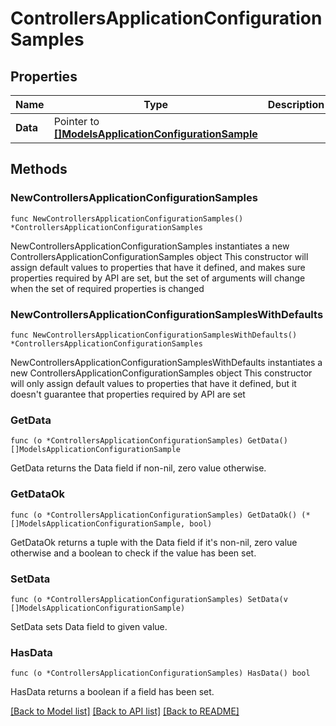 # ControllersApplicationConfigurationSamples

## Properties

Name | Type | Description | Notes
------------ | ------------- | ------------- | -------------
**Data** | Pointer to [**[]ModelsApplicationConfigurationSample**](ModelsApplicationConfigurationSample.md) |  | [optional] 

## Methods

### NewControllersApplicationConfigurationSamples

`func NewControllersApplicationConfigurationSamples() *ControllersApplicationConfigurationSamples`

NewControllersApplicationConfigurationSamples instantiates a new ControllersApplicationConfigurationSamples object
This constructor will assign default values to properties that have it defined,
and makes sure properties required by API are set, but the set of arguments
will change when the set of required properties is changed

### NewControllersApplicationConfigurationSamplesWithDefaults

`func NewControllersApplicationConfigurationSamplesWithDefaults() *ControllersApplicationConfigurationSamples`

NewControllersApplicationConfigurationSamplesWithDefaults instantiates a new ControllersApplicationConfigurationSamples object
This constructor will only assign default values to properties that have it defined,
but it doesn't guarantee that properties required by API are set

### GetData

`func (o *ControllersApplicationConfigurationSamples) GetData() []ModelsApplicationConfigurationSample`

GetData returns the Data field if non-nil, zero value otherwise.

### GetDataOk

`func (o *ControllersApplicationConfigurationSamples) GetDataOk() (*[]ModelsApplicationConfigurationSample, bool)`

GetDataOk returns a tuple with the Data field if it's non-nil, zero value otherwise
and a boolean to check if the value has been set.

### SetData

`func (o *ControllersApplicationConfigurationSamples) SetData(v []ModelsApplicationConfigurationSample)`

SetData sets Data field to given value.

### HasData

`func (o *ControllersApplicationConfigurationSamples) HasData() bool`

HasData returns a boolean if a field has been set.


[[Back to Model list]](../README.md#documentation-for-models) [[Back to API list]](../README.md#documentation-for-api-endpoints) [[Back to README]](../README.md)



